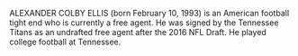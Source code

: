 ALEXANDER COLBY ELLIS (born February 10, 1993) is an American football tight end who is currently a free agent. He was signed by the Tennessee Titans as an undrafted free agent after the 2016 NFL Draft. He played college football at Tennessee.
